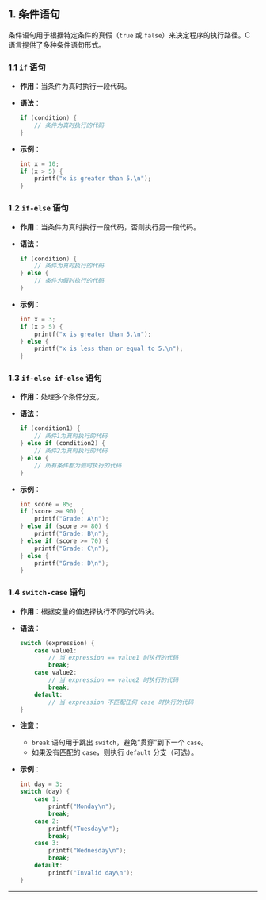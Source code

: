 ## **1. 条件语句**

条件语句用于根据特定条件的真假（`true` 或 `false`）来决定程序的执行路径。C 语言提供了多种条件语句形式。

### **1.1 `if` 语句**

- **作用**：当条件为真时执行一段代码。
- **语法**：

  ```c
  if (condition) {
      // 条件为真时执行的代码
  }
  ```

- **示例**：

  ```c
  int x = 10;
  if (x > 5) {
      printf("x is greater than 5.\n");
  }
  ```

### **1.2 `if-else` 语句**

- **作用**：当条件为真时执行一段代码，否则执行另一段代码。
- **语法**：

  ```c
  if (condition) {
      // 条件为真时执行的代码
  } else {
      // 条件为假时执行的代码
  }
  ```

- **示例**：

  ```c
  int x = 3;
  if (x > 5) {
      printf("x is greater than 5.\n");
  } else {
      printf("x is less than or equal to 5.\n");
  }
  ```

### **1.3 `if-else if-else` 语句**

- **作用**：处理多个条件分支。
- **语法**：

  ```c
  if (condition1) {
      // 条件1为真时执行的代码
  } else if (condition2) {
      // 条件2为真时执行的代码
  } else {
      // 所有条件都为假时执行的代码
  }
  ```

- **示例**：

  ```c
  int score = 85;
  if (score >= 90) {
      printf("Grade: A\n");
  } else if (score >= 80) {
      printf("Grade: B\n");
  } else if (score >= 70) {
      printf("Grade: C\n");
  } else {
      printf("Grade: D\n");
  }
  ```

### **1.4 `switch-case` 语句**

- **作用**：根据变量的值选择执行不同的代码块。
- **语法**：

  ```c
  switch (expression) {
      case value1:
          // 当 expression == value1 时执行的代码
          break;
      case value2:
          // 当 expression == value2 时执行的代码
          break;
      default:
          // 当 expression 不匹配任何 case 时执行的代码
  }
  ```

- **注意**：
  - `break` 语句用于跳出 `switch`，避免“贯穿”到下一个 `case`。
  - 如果没有匹配的 `case`，则执行 `default` 分支（可选）。
- **示例**：

  ```c
  int day = 3;
  switch (day) {
      case 1:
          printf("Monday\n");
          break;
      case 2:
          printf("Tuesday\n");
          break;
      case 3:
          printf("Wednesday\n");
          break;
      default:
          printf("Invalid day\n");
  }
  ```

---